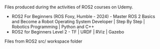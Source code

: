 Files produced during the activities of ROS2 courses on Udemy. 

- ROS2 For Beginners (ROS Foxy, Humble - 2024) - Master ROS 2 Basics and Become a Robot Operating System Developer | Step By Step | Robotics Programming | Python and C++
- ROS2 for Beginners Level 2 - TF | URDF | RViz | Gazebo

Files from ROS2 src/ workspace folder
